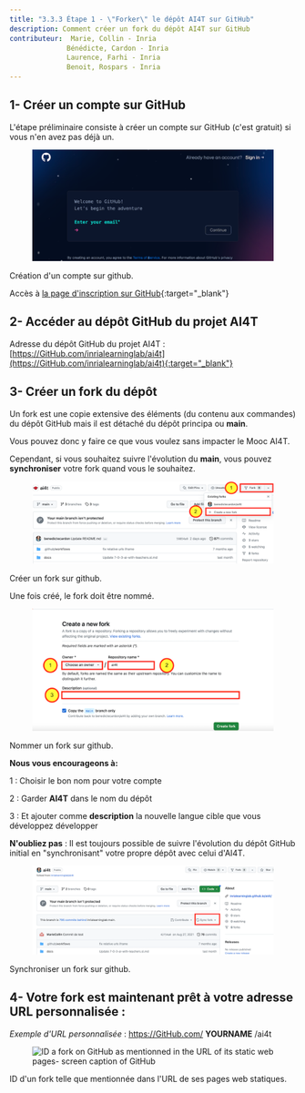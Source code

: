 ```yaml
---
title: "3.3.3 Étape 1 - \"Forker\" le dépôt AI4T sur GitHub"
description: Comment créer un fork du dépôt AI4T sur GitHub
contributeur:  Marie, Collin - Inria
              Bénédicte, Cardon - Inria
              Laurence, Farhi - Inria
              Benoit, Rospars - Inria
---
```


## 1- Créer un compte sur GitHub

L'étape préliminaire consiste à créer un compte sur GitHub (c'est gratuit) si vous n'en avez pas déjà un.

<figure class="image-frame">
    <img src="images/3.1-creating-account-on-gihtub.png" alt="Creating an account on GitHub - screen caption of GitHub.">
</figure>
<figcaption>Création d'un compte sur github.</figcaption>

Accès à [la page d'inscription sur GitHub](https://github.com/signup){:target="_blank"}

## 2- Accéder au dépôt GitHub du projet AI4T

Adresse du dépôt GitHub du projet AI4T : [https://GitHub.com/inrialearninglab/ai4t](https://GitHub.com/inrialearninglab/ai4t){:target="_blank"}

## 3- Créer un **fork** du dépôt

Un fork est une copie extensive des éléments (du contenu aux commandes) du dépôt GitHub  mais il est détaché du dépôt principa ou **main**.

Vous pouvez donc y faire ce que vous voulez sans impacter le Mooc AI4T.

Cependant, si vous souhaitez suivre l'évolution du **main**, vous pouvez **synchroniser** votre fork quand vous le souhaitez.

<figure class="image-frame">
    <img src="images/3.1-creating-a-fork-on-gihtub.png" alt="Creating an fork on GitHub - screen caption of GitHub">
</figure>
<figcaption>Créer un fork sur github.</figcaption>

Une fois créé, le fork doit être nommé.

<figure class="image-frame">
    <img src="images/3.1-naming-a-fork-on-github.png" alt="Naming a fork on GitHub - screen caption of GitHub">
</figure>
<figcaption>Nommer un fork sur github.</figcaption>


**Nous vous encourageons à:**

1 : Choisir le bon nom pour votre compte

2 : Garder **AI4T** dans le nom du dépôt

3 : Et ajouter comme **description** la nouvelle langue cible que vous développez
développer

**N'oubliez pas** : Il est toujours possible de suivre l'évolution du dépôt GitHub initial en "synchronisant" votre propre dépôt avec celui d'AI4T.
<figure class="image-frame">
    <img src="images/3.1-synchronising-a-fork-on-github.png" alt="Synchronising a fork on GitHub">
</figure>
<figcaption>Synchroniser un fork sur github.</figcaption>


## 4- Votre fork est maintenant prêt à votre adresse URL personnalisée :

*Exemple d'URL personnalisée* : https://GitHub.com/ **YOURNAME** /ai4t

<figure class="image-frame">
    <img src="images/3.1-3.1-ID-of-a-fork-on-github.png.png" alt="ID a fork on GitHub as mentionned in the URL of its static web pages- screen caption of GitHub">
</figure>
<figcaption>ID d'un fork telle que mentionnée dans l'URL de ses pages web statiques.</figcaption>
